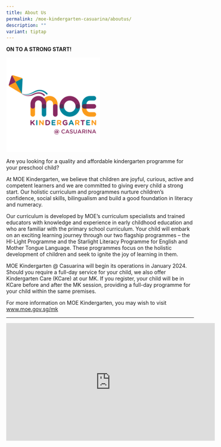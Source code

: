 ```yaml
---
title: About Us
permalink: /moe-kindergarten-casuarina/aboutus/
description: ""
variant: tiptap
---
```

<p><strong>ON TO A STRONG START!</strong>
</p>
<div class="isomer-image-wrapper">
<img style="width: 50%;" height="auto" width="100%" src="/images/mk%20logo.png">
</div>
<p>Are you looking for a quality and affordable kindergarten programme for
your preschool child?</p>
<p>At MOE Kindergarten, we believe that children are joyful, curious, active
and competent learners and we are committed to giving every child a strong
start. Our holistic curriculum and programmes nurture children’s confidence,
social skills, bilingualism and build a good foundation in literacy and
numeracy.</p>
<p>Our curriculum is developed by MOE’s curriculum specialists and trained
educators with knowledge and experience in early childhood education and
who are familiar with the primary school curriculum. Your child will embark
on an exciting learning journey through our two flagship programmes – the
HI-Light Programme and the Starlight Literacy Programme for English and
Mother Tongue Language. These programmes focus on the holistic development
of children and seek to ignite the joy of learning in them.</p>
<p>MOE Kindergarten @ Casuarina will begin its operations in January 2024.&nbsp;
Should you require a full-day service for your child, we also offer Kindergarten
Care (KCare) at our MK. If you register, your child will be in KCare before
and after the MK session, providing a full-day programme for your child
within the same premises.</p>
<p>For more information on MOE Kindergarten, you may wish to visit&nbsp;
<a href="http://www.moe.gov.sg/mk" rel="noopener noreferrer nofollow" target="_blank">www.moe.gov.sg/mk</a>
</p>
<p></p>
<hr>
<p></p>
<div class="iframe-wrapper">
<iframe height="315" width="560" allowfullscreen="true" frameborder="0" src="https://www.youtube.com/embed/25BaOjAhFV0?si=1toJSKG1RAlKWBSa"></iframe>
</div>
<p></p>
